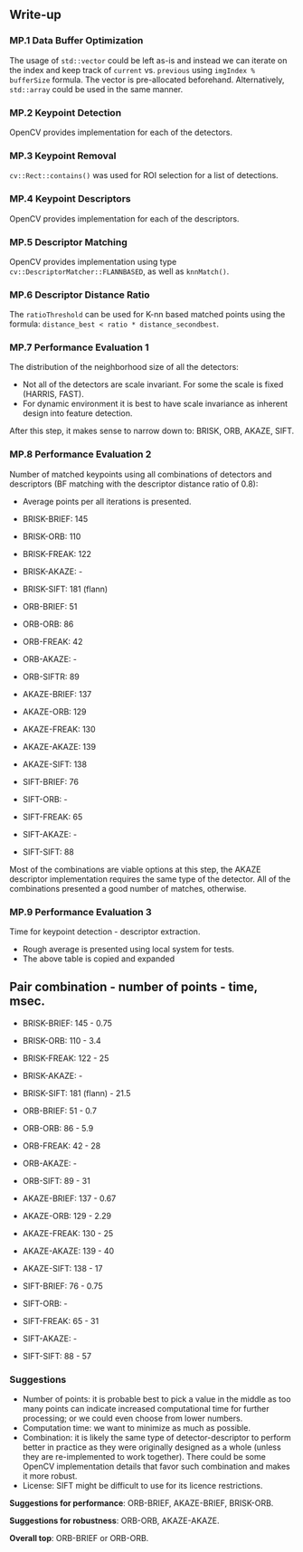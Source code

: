 ## Write-up

### MP.1 Data Buffer Optimization

The usage of `std::vector` could be left as-is and instead we can iterate on the index and keep track of `current` vs. `previous` using `imgIndex % bufferSize` formula. The vector is pre-allocated beforehand. Alternatively, `std::array` could be used in the same manner. 

### MP.2 Keypoint Detection

OpenCV provides implementation for each of the detectors.

### MP.3 Keypoint Removal

`cv::Rect::contains()` was used for ROI selection for a list of detections.

### MP.4 Keypoint Descriptors

OpenCV provides implementation for each of the descriptors.

### MP.5 Descriptor Matching

OpenCV provides implementation using type `cv::DescriptorMatcher::FLANNBASED`, as well as `knnMatch()`.

### MP.6 Descriptor Distance Ratio

The `ratioThreshold` can be used for K-nn based matched points using the formula: `distance_best < ratio * distance_secondbest`.

### MP.7 Performance Evaluation 1

The distribution of the neighborhood size of all the detectors:

* Not all of the detectors are scale invariant. For some the scale is fixed (HARRIS, FAST). 
* For dynamic environment it is best to have scale invariance as inherent design into feature detection.

After this step, it makes sense to narrow down to: BRISK, ORB, AKAZE, SIFT.

### MP.8 Performance Evaluation 2

Number of matched keypoints using all combinations of detectors and descriptors (BF matching with the descriptor distance ratio of 0.8):

* Average points per all iterations is presented.

* BRISK-BRIEF: 145
* BRISK-ORB: 110
* BRISK-FREAK: 122
* BRISK-AKAZE: -
* BRISK-SIFT: 181 (flann)

* ORB-BRIEF: 51
* ORB-ORB: 86
* ORB-FREAK: 42
* ORB-AKAZE: -
* ORB-SIFTR: 89

* AKAZE-BRIEF: 137
* AKAZE-ORB: 129
* AKAZE-FREAK: 130
* AKAZE-AKAZE: 139
* AKAZE-SIFT: 138

* SIFT-BRIEF: 76
* SIFT-ORB: -
* SIFT-FREAK: 65
* SIFT-AKAZE: -
* SIFT-SIFT: 88

Most of the combinations are viable options at this step, the AKAZE descriptor implementation requires the same type of the detector. All of the combinations presented a good number of matches, otherwise.

### MP.9 Performance Evaluation 3

Time for keypoint detection - descriptor extraction.

* Rough average is presented using local system for tests.
* The above table is copied and expanded

Pair combination - number of points - time, msec.
---
* BRISK-BRIEF: 145 - 0.75
* BRISK-ORB: 110 - 3.4
* BRISK-FREAK: 122 - 25
* BRISK-AKAZE: -
* BRISK-SIFT: 181 (flann) - 21.5

* ORB-BRIEF: 51 - 0.7
* ORB-ORB: 86 - 5.9
* ORB-FREAK: 42 - 28
* ORB-AKAZE: -
* ORB-SIFT: 89 - 31

* AKAZE-BRIEF: 137 - 0.67
* AKAZE-ORB: 129 - 2.29
* AKAZE-FREAK: 130 - 25
* AKAZE-AKAZE: 139 - 40
* AKAZE-SIFT: 138 - 17

* SIFT-BRIEF: 76 - 0.75
* SIFT-ORB: -
* SIFT-FREAK: 65 - 31
* SIFT-AKAZE: -
* SIFT-SIFT: 88 - 57

### Suggestions

* Number of points: it is probable best to pick a value in the middle as too many points can indicate increased computational time for further processing; or we could even choose from lower numbers. 
* Computation time: we want to minimize as much as possible.
* Combination: it is likely the same type of detector-descriptor to perform better in practice as they were originally designed as a whole (unless they are re-implemented to work together). There could be some OpenCV implementation details that favor such combination and makes it more robust.
* License: SIFT might be difficult to use for its licence restrictions.

**Suggestions for performance**: ORB-BRIEF, AKAZE-BRIEF, BRISK-ORB.

**Suggestions for robustness**: ORB-ORB, AKAZE-AKAZE.

**Overall top**: ORB-BRIEF or ORB-ORB.